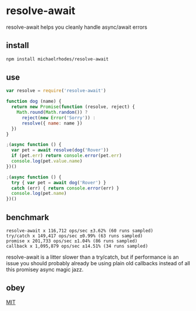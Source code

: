 # resolve-await

resolve-await helps you cleanly handle async/await errors

## install

```sh
npm install michaelrhodes/resolve-await
```

## use

```js
var resolve = require('resolve-await')

function dog (name) {
  return new Promise(function (resolve, reject) {
    Math.round(Math.random()) ?
      reject(new Error('Sorry')) :
      resolve({ name: name })
  })
}

;(async function () {
  var pet = await resolve(dog('Rover'))
  if (pet.err) return console.error(pet.err)
  console.log(pet.value.name)
})()

;(async function () {
  try { var pet = await dog('Rover') }
  catch (err) { return console.error(err) }
  console.log(pet.name)
})()
```

## benchmark

```
resolve-await x 116,712 ops/sec ±3.62% (60 runs sampled)
try/catch x 149,417 ops/sec ±0.99% (63 runs sampled)
promise x 201,733 ops/sec ±1.04% (86 runs sampled)
callback x 1,095,879 ops/sec ±14.51% (34 runs sampled)
```

resolve-await is a litter slower than a try/catch, but if performance is an issue you should probably already be using plain old callbacks instead of all this promisey async magic jazz.

## obey

[MIT](http://opensource.org/licenses/MIT)
